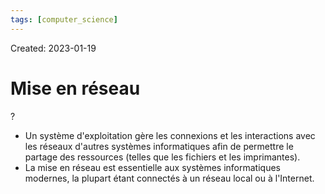```yaml
---
tags: [computer_science] 
---
```

Created: 2023-01-19

# Mise en réseau
?
- Un système d'exploitation gère les connexions et les interactions avec les réseaux d'autres systèmes informatiques afin de permettre le partage des ressources (telles que les fichiers et les imprimantes).
- La mise en réseau est essentielle aux systèmes informatiques modernes, la plupart étant connectés à un réseau local ou à l'Internet.
<!--SR:!2023-02-08,3,250-->